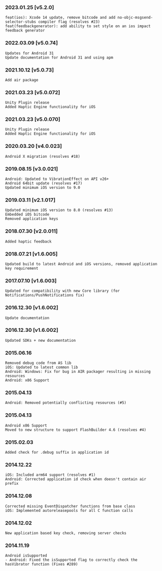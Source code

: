### 2023.01.25 [v5.2.0]

```
feat(ios): Xcode 14 update, remove bitcode and add no-objc-msgsend-selector-stubs compiler flag (resolves #23)
feat(feedbackgenerator): add ability to set style on an ios impact feedback generator
```

### 2022.03.09 [v5.0.74]

```
Updates for Android 31
Update documentation for Android 31 and using apm
```

### 2021.10.12 [v5.0.73]

```
Add air package
```



### 2021.03.23 [v5.0.072]

```
Unity Plugin release
Added Haptic Engine functionality for iOS

```


### 2021.03.23 [v5.0.070]

```
Unity Plugin release
Added Haptic Engine functionality for iOS

```


### 2020.03.20 [v4.0.023]

```
Android X migration (resolves #18)
```


### 2019.08.15 [v3.0.021]

```
Android: Updated to VibrationEffect on API v26+ 
Android 64bit update (resolves #17)
Updated minimum iOS version to 9.0
```


### 2019.03.11 [v2.1.017]

```
Updated minimum iOS version to 8.0 (resolves #13)
Embedded iOS bitcode
Removed application keys 
```


### 2018.07.30 [v2.0.011]

```
Added haptic feedback
```


### 2018.07.21 [v1.6.005]

```
Updated build to latest Android and iOS versions, removed application key requirement
```


### 2017.07.10 [v1.6.003]

```
Updated for compatibility with new Core library (for Notifications/PushNotifications fix)
```


### 2016.12.30 [v1.6.002]

```
Update documentation
```


### 2016.12.30 [v1.6.002]

```
Updated SDKs + new documentation
```


### 2015.06.16

```
Removed debug code from AS lib
iOS: Updated to latest common lib
Android: Windows: Fix for bug in AIR packager resulting in missing resources
Android: x86 Support
```


### 2015.04.13

```
Android: Removed potentially conflicting resources (#5)
```


### 2015.04.13

```
Android x86 Support
Moved to new structure to support FlashBuilder 4.6 (resolves #4)
```


### 2015.02.03

```
Added check for .debug suffix in application id
```


### 2014.12.22

```
iOS: Included arm64 support (resolves #1)
Android: Corrected application id check when doesn't contain air prefix
```


### 2014.12.08

```
Corrected missing EventDispatcher functions from base class
iOS: Implemented autoreleasepools for all C function calls
```


### 2014.12.02

```
New application based key check, removing server checks
```


### 2014.11.19

```
Android isSupported 
- Android: Fixed the isSupported flag to correctly check the hasVibrator function (Fixes #289)
```
